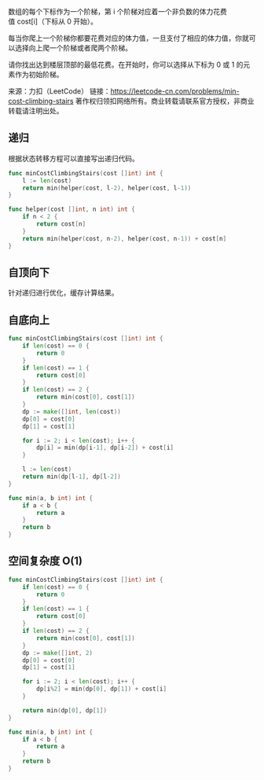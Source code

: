数组的每个下标作为一个阶梯，第 i 个阶梯对应着一个非负数的体力花费值 cost[i]（下标从 0 开始）。

每当你爬上一个阶梯你都要花费对应的体力值，一旦支付了相应的体力值，你就可以选择向上爬一个阶梯或者爬两个阶梯。

请你找出达到楼层顶部的最低花费。在开始时，你可以选择从下标为 0 或 1 的元素作为初始阶梯。


来源：力扣（LeetCode）
链接：https://leetcode-cn.com/problems/min-cost-climbing-stairs
著作权归领扣网络所有。商业转载请联系官方授权，非商业转载请注明出处。


## 递归

根据状态转移方程可以直接写出递归代码。

```go
func minCostClimbingStairs(cost []int) int {
	l := len(cost)
	return min(helper(cost, l-2), helper(cost, l-1))
}

func helper(cost []int, n int) int {
	if n < 2 {
		return cost[n]
	}
	return min(helper(cost, n-2), helper(cost, n-1)) + cost[n]
}
```


## 自顶向下

针对递归进行优化，缓存计算结果。


## 自底向上

```go
func minCostClimbingStairs(cost []int) int {
	if len(cost) == 0 {
		return 0
	}
	if len(cost) == 1 {
		return cost[0]
	}
	if len(cost) == 2 {
		return min(cost[0], cost[1])
	}
	dp := make([]int, len(cost))
	dp[0] = cost[0]
	dp[1] = cost[1]

	for i := 2; i < len(cost); i++ {
		dp[i] = min(dp[i-1], dp[i-2]) + cost[i]
	}

	l := len(cost)
	return min(dp[l-1], dp[l-2])
}

func min(a, b int) int {
	if a < b {
		return a
	}
	return b
}

```
## 空间复杂度 O(1)

```go
func minCostClimbingStairs(cost []int) int {
	if len(cost) == 0 {
		return 0
	}
	if len(cost) == 1 {
		return cost[0]
	}
	if len(cost) == 2 {
		return min(cost[0], cost[1])
	}
	dp := make([]int, 2)
	dp[0] = cost[0]
	dp[1] = cost[1]

	for i := 2; i < len(cost); i++ {
		dp[i%2] = min(dp[0], dp[1]) + cost[i]
	}

	return min(dp[0], dp[1])
}

func min(a, b int) int {
	if a < b {
		return a
	}
	return b
}
```
